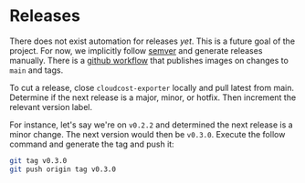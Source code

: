 # Releases

There does not exist automation for releases _yet_. This is a future goal of the project.
For now, we implicitly follow [semver](https://semver.org/) and generate releases manually.
There is a [github workflow](../../.github/workflow/docker.yml) that publishes images on changes to `main` and tags.

To cut a release, close `cloudcost-exporter` locally and pull latest from main.
Determine if the next release is a major, minor, or hotfix. 
Then increment the relevant version label.

For instance, let's say we're on `v0.2.2` and determined the next release is a minor change.
The next version would then be `v0.3.0`. 
Execute the follow command and generate the tag and push it:

```sh
git tag v0.3.0
git push origin tag v0.3.0
```
